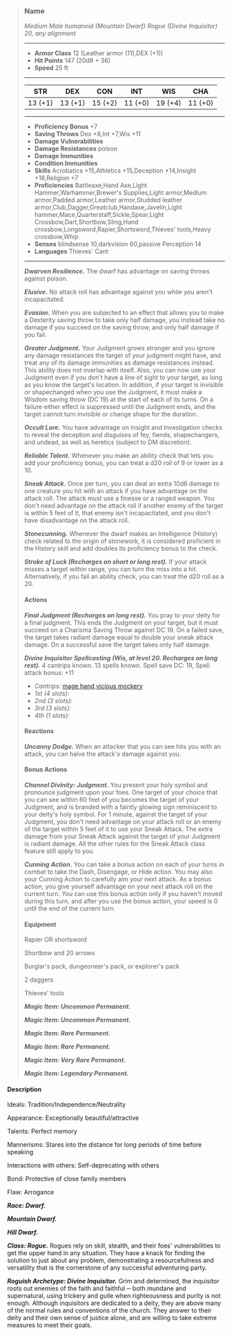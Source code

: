 >### Name
>*Medium Male humanoid (Mountain Dwarf) Rogue (Divine Inquisitor) 20, any alignment*
>___
>- **Armor Class** 12 (Leather armor (11),DEX (+1))
>- **Hit Points** 147 (20d8 + 36)
>- **Speed** 25 ft
>___
>|**STR**|**DEX**|**CON**|**INT**|**WIS**|**CHA**|
>|:-:|:-:|:-:|:-:|:-:|:-:|
>|13 (+1)|13 (+1)|15 (+2)|11 (+0)|19 (+4)|11 (+0)|
>___
>- **Proficiency Bonus** +7
>- **Saving Throws** Dex +8,Int +7,Wis +11
>- **Damage Vulnerabilities** 
>- **Damage Resistances** poison
>- **Damage Immunities** 
>- **Condition Immunities** 
>- **Skills** Acrobatics +15,Athletics +15,Deception +14,Insight +18,Religion +7
>- **Proficiencies** Battleaxe,Hand Axe,Light Hammer,Warhammer,Brewer's Supplies,Light armor,Medium armor,Padded armor,Leather armor,Studded leather armor,Club,Dagger,Greatclub,Handaxe,Javelin,Light hammer,Mace,Quarterstaff,Sickle,Spear,Light Crossbow,Dart,Shortbow,Sling,Hand crossbow,Longsword,Rapier,Shortsword,Thieves' tools,Heavy crossbow,Whip
>- **Senses** blindsense 10,darkvision 60,passive Perception 14
>- **Languages** Thieves' Cant
>___
>***Dwarven Resilience.*** The dwarf has advantage on saving throws against poison.
>
>***Elusive.*** No attack roll has advantage against you while you aren't incapacitated.
>
>***Evasion.*** When you are subjected to an effect that allows you to make a Dexterity saving throw to take only half damage, you instead take no damage if you succeed on the saving throw, and only half damage if you fail.
>
>***Greater Judgment.*** Your Judgment grows stronger and you ignore any damage resistances the target of your judgment might have, and treat any of its damage immunities as damage resistances instead. This ability does not overlap with itself. Also, you can now use your Judgment even if you don't have a line of sight to your target, as long as you know the target's location. In addition, if your target is invisible or shapechanged when you use the Judgment, it must make a Wisdom saving throw (DC 19) at the start of each of its turns. On a failure either effect is suppressed until the Judgment ends, and the target cannot turn invisible or change shape for the duration.
>
>***Occult Lore.*** You have advantage on Insight and Investigation checks to reveal the deception and disguises of fey, fiends, shapechangers, and undead, as well as heretics (subject to DM discretion).
>
>***Reliable Talent.*** Whenever you make an ability check that lets you add your proficiency bonus, you can treat a d20 roll of 9 or lower as a 10.
>
>***Sneak Attack.*** Once per turn, you can deal an extra 10d6 damage to one creature you hit with an attack if you have advantage on the attack roll. The attack must use a finesse or a ranged weapon. You don't need advantage on the attack roll if another enemy of the target is within 5 feet of it, that enemy isn't incapacitated, and you don't have disadvantage on the attack roll.
>
>***Stonecunning.*** Whenever the dwarf makes an Intelligence (History) check related to the origin of stonework, it is considered proficient in the History skill and add doubles its proficiency bonus to the check.
>
>***Stroke of Luck (Recharges on short or long rest).*** If your attack misses a target within range, you can turn the miss into a hit. Alternatively, if you fail an ability check, you can treat the d20 roll as a 20.
>
>#### Actions
>***Final Judgment (Recharges on long rest).*** You pray to your deity for a final judgment. This ends the Judgment on your target, but it must succeed on a Charisma Saving Throw against DC 19. On a failed save, the target takes radiant damage equal to double your sneak attack damage. On a successful save the target takes only half damage.
>
>***Divine Inquisitor Spellcasting (Wis, at level 20. Recharges on long rest).*** 4 cantrips known. 13 spells known. Spell save DC: 19, Spell attack bonus: +11
>
>* *Cantrips:* [mage hand](http://azgaarnoth.tedneward.com/magic/spells/mage-hand/),[vicious mockery](http://azgaarnoth.tedneward.com/magic/spells/vicious-mockery/)
>* *1st (4 slots):* 
>* *2nd (3 slots):* 
>* *3rd (3 slots):* 
>* *4th (1 slots):* 
>
>
>#### Reactions
>***Uncanny Dodge.*** When an attacker that you can see hits you with an attack, you can halve the attack's damage against you.
>
>
>#### Bonus Actions
>***Channel Divinity: Judgment.*** You present your holy symbol and pronounce judgment upon your foes. One target of your choice that you can see within 60 feet of you becomes the target of your Judgment, and is branded with a faintly glowing sign reminiscent to your deity's holy symbol. For 1 minute, against the target of your Judgment, you don't need advantage on your attack roll or an enemy of the target within 5 feet of it to use your Sneak Attack. The extra damage from your Sneak Attack against the target of your Judgment is radiant damage. All the other rules for the Sneak Attack class feature still apply to you.
>
>***Cunning Action.*** You can take a bonus action on each of your turns in combat to take the Dash, Disengage, or Hide action. You may also your Cunning Action to carefully aim your next attack. As a bonus action, you give yourself advantage on your next attack roll on the current turn. You can use this bonus action only if you haven't moved during this turn, and after you use the bonus action, your speed is 0 until the end of the current turn.
>
>
>#### Equipment
>Rapier OR shortsword
>
>Shortbow and 20 arrows
>
>Burglar's pack, dungeoneer's pack, or explorer's pack
>
>2 daggers
>
>Thieves' tools
>
>***Magic Item: Uncommon Permanent.***
>
>***Magic Item: Uncommon Permanent.***
>
>***Magic Item: Rare Permanent.***
>
>***Magic Item: Rare Permanent.***
>
>***Magic Item: Very Rare Permanent.***
>
>***Magic Item: Legendary Permanent.***
>

#### Description
Ideals: Tradition/Independence/Neutrality

Appearance: Exceptionally beautiful/attractive

Talents: Perfect memory

Mannerisms: Stares into the distance for long periods of time before speaking

Interactions with others: Self-deprecating with others

Bond: Protective of close family members

Flaw: Arrogance

***Race: Dwarf.***

***Mountain Dwarf.***

***Hill Dwarf.***

***Class: Rogue.*** Rogues rely on skill, stealth, and their foes' vulnerabilities to get the upper hand in any situation. They have a knack for finding the solution to just about any problem, demonstrating a resourcefulness and versatility that is the cornerstone of any successful adventuring party.

***Roguish Archetype: Divine Inquisitor.*** Grim and determined, the inquisitor roots out enemies of the faith and faithful ─ both mundane and supernatural, using trickery and guile when righteousness and purity is not enough. Although inquisitors are dedicated to a deity, they are above many of the normal rules and conventions of the church. They answer to their deity and their own sense of justice alone, and are willing to take extreme measures to meet their goals.



